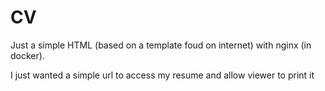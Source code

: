 # CV
Just a simple HTML (based on a template foud on internet) with nginx (in docker).

I just wanted a simple url to access my resume and allow viewer to print it
